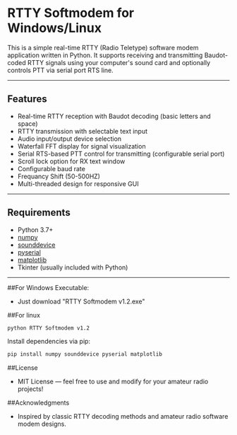 # RTTY Softmodem for Windows/Linux

This is a simple real-time RTTY (Radio Teletype) software modem application written in Python. It supports receiving and transmitting Baudot-coded RTTY signals using your computer's sound card and optionally controls PTT via serial port RTS line.

---

## Features

- Real-time RTTY reception with Baudot decoding (basic letters and space)
- RTTY transmission with selectable text input
- Audio input/output device selection
- Waterfall FFT display for signal visualization
- Serial RTS-based PTT control for transmitting (configurable serial port)
- Scroll lock option for RX text window
- Configurable baud rate 
- Frequancy Shift (50-500HZ)
- Multi-threaded design for responsive GUI

---
## Requirements

- Python 3.7+
- [numpy](https://numpy.org/)
- [sounddevice](https://python-sounddevice.readthedocs.io/en/0.4.6/)
- [pyserial](https://pyserial.readthedocs.io/en/latest/)
- [matplotlib](https://matplotlib.org/)
- Tkinter (usually included with Python)

---
##For Windows Executable: 
- Just download  "RTTY Softmodem v1.2.exe"

##For linux

```bash
python RTTY Softmodem v1.2

```

Install dependencies via pip:

```bash
pip install numpy sounddevice pyserial matplotlib

```
##License
- MIT License — feel free to use and modify for your amateur radio projects!

##Acknowledgments
- Inspired by classic RTTY decoding methods and amateur radio software modem designs.


